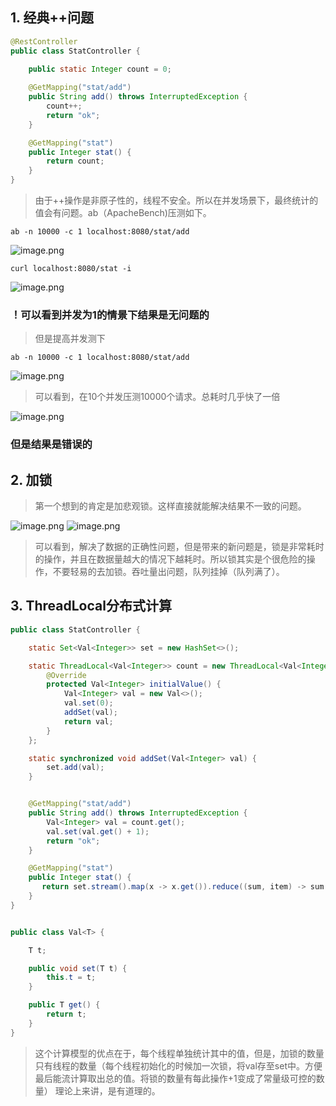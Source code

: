 ## 1. 经典++问题
```java
@RestController
public class StatController {

    public static Integer count = 0;
    
    @GetMapping("stat/add")
    public String add() throws InterruptedException {
        count++;
        return "ok";
    }

    @GetMapping("stat")
    public Integer stat() {
        return count;
    }
}

```
> 由于++操作是非原子性的，线程不安全。所以在并发场景下，最终统计的值会有问题。ab（ApacheBench)压测如下。

```shell
ab -n 10000 -c 1 localhost:8080/stat/add
```
![image.png](https://cdn.nlark.com/yuque/0/2022/png/454950/1664244579045-874aae79-dfe5-4dd6-8739-ba0de70b14a5.png#averageHue=%23050302&clientId=u9738b210-01d4-4&from=paste&height=623&id=u44ccf82b&name=image.png&originHeight=623&originWidth=700&originalType=binary&ratio=1&rotation=0&showTitle=false&size=34003&status=done&style=none&taskId=udac7e834-7f47-4dd0-899e-24f565ac412&title=&width=700)
```shell
curl localhost:8080/stat -i
```
![image.png](https://cdn.nlark.com/yuque/0/2022/png/454950/1664244630653-1f1100f6-c587-48e3-8610-0c5cb585a1cb.png#averageHue=%23090706&clientId=u9738b210-01d4-4&from=paste&height=155&id=u8ebe8719&name=image.png&originHeight=155&originWidth=662&originalType=binary&ratio=1&rotation=0&showTitle=false&size=10336&status=done&style=none&taskId=u0c29ff28-bdcc-434b-b8a3-3edf5278968&title=&width=662)
### ！可以看到并发为1的情景下结果是无问题的

> 但是提高并发测下

```shell
ab -n 10000 -c 1 localhost:8080/stat/add
```
![image.png](https://cdn.nlark.com/yuque/0/2022/png/454950/1664244722203-7dac1fe2-6be0-4616-bf5c-71a90cc29401.png#averageHue=%23060403&clientId=u9738b210-01d4-4&from=paste&height=641&id=u64fab532&name=image.png&originHeight=641&originWidth=637&originalType=binary&ratio=1&rotation=0&showTitle=false&size=34790&status=done&style=none&taskId=uc1de45ea-f2d8-4d4f-a2cc-44ea1908334&title=&width=637)
> 可以看到，在10个并发压测10000个请求。总耗时几乎快了一倍

![image.png](https://cdn.nlark.com/yuque/0/2022/png/454950/1664244792490-690de295-f87a-4f64-b840-e5c512a6fcd0.png#averageHue=%230c0b0a&clientId=u9738b210-01d4-4&from=paste&height=205&id=u9eaa69eb&name=image.png&originHeight=205&originWidth=796&originalType=binary&ratio=1&rotation=0&showTitle=false&size=13340&status=done&style=none&taskId=uc6a3ae60-d323-45b3-8aa4-9d5907d7962&title=&width=796)
### 但是结果是错误的


## 2. 加锁
> 第一个想到的肯定是加悲观锁。这样直接就能解决结果不一致的问题。


![image.png](https://cdn.nlark.com/yuque/0/2022/png/454950/1664249651839-06e4426b-ac08-4703-b580-9ba1768106c3.png#averageHue=%23070605&clientId=u9738b210-01d4-4&from=paste&height=683&id=u603d7a63&name=image.png&originHeight=683&originWidth=705&originalType=binary&ratio=1&rotation=0&showTitle=false&size=38177&status=done&style=none&taskId=uecf163fb-9432-4c36-a7c9-edbf21a6f6f&title=&width=705)
![image.png](https://cdn.nlark.com/yuque/0/2022/png/454950/1664249666069-b1d0f781-c2cd-4f6e-98be-3771deb8fc61.png#averageHue=%230d0c0b&clientId=u9738b210-01d4-4&from=paste&height=199&id=ud3c33318&name=image.png&originHeight=199&originWidth=789&originalType=binary&ratio=1&rotation=0&showTitle=false&size=11843&status=done&style=none&taskId=ubb654892-70e2-4cc3-9765-d80ed9db492&title=&width=789)
> 可以看到，解决了数据的正确性问题，但是带来的新问题是，锁是非常耗时的操作，并且在数据量越大的情况下越耗时。所以锁其实是个很危险的操作，不要轻易的去加锁。吞吐量出问题，队列挂掉（队列满了）。


## 3. ThreadLocal分布式计算
```java
public class StatController {

    static Set<Val<Integer>> set = new HashSet<>();

    static ThreadLocal<Val<Integer>> count = new ThreadLocal<Val<Integer>>() {
        @Override
        protected Val<Integer> initialValue() {
            Val<Integer> val = new Val<>();
            val.set(0);
            addSet(val);
            return val;
        }
    };

    static synchronized void addSet(Val<Integer> val) {
        set.add(val);
    }


    @GetMapping("stat/add")
    public String add() throws InterruptedException {
        Val<Integer> val = count.get();
        val.set(val.get() + 1);
        return "ok";
    }

    @GetMapping("stat")
    public Integer stat() {
       return set.stream().map(x -> x.get()).reduce((sum, item) -> sum + item).get();
    }
}


public class Val<T> {

    T t;

    public void set(T t) {
        this.t = t;
    }

    public T get() {
        return t;
    }
}


```
> 这个计算模型的优点在于，每个线程单独统计其中的值，但是，加锁的数量只有线程的数量（每个线程初始化的时候加一次锁，将val存至set中。方便最后能流计算取出总的值。将锁的数量有每此操作+1变成了常量级可控的数量）   理论上来讲，是有道理的。

